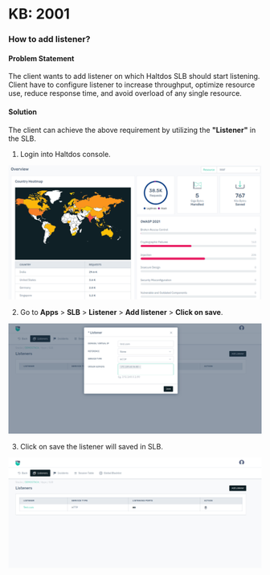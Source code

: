 # KB: 2001

### **How to add listener?**

#### **Problem Statement**

The client wants to add listener on which Haltdos SLB should start listening. Client have to configure listener to increase throughput, optimize resource use, reduce response time, and avoid overload of any single resource.

#### **Solution** 

The client can achieve the above requirement by utilizing the **"Listener"** in the SLB.

1. Login into Haltdos console.

![listner](/img/adc/v8/kb/kb_2001_overview.png)

2. Go to **Apps** > **SLB** > **Listener** > **Add listener** > **Click on save**.

![listner](/img/adc/v8/kb/kb_2001_add_listener.png)

3. Click on save the listener will saved in SLB.

![listner](/img/adc/v8/kb/kb_2001_listener_list.png)
